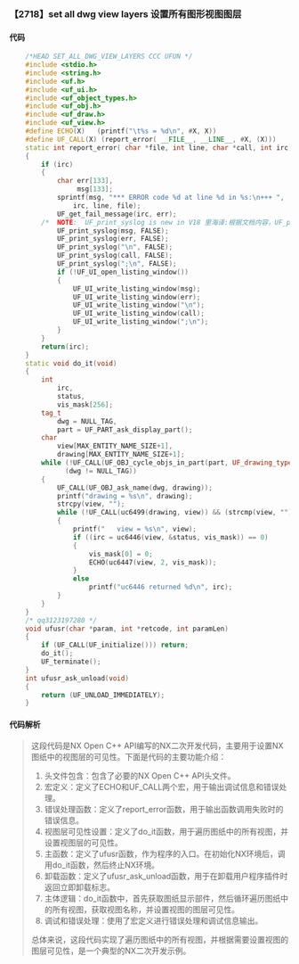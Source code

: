 ### 【2718】set all dwg view layers 设置所有图形视图图层

#### 代码

```cpp
    /*HEAD SET_ALL_DWG_VIEW_LAYERS CCC UFUN */  
    #include <stdio.h>  
    #include <string.h>  
    #include <uf.h>  
    #include <uf_ui.h>  
    #include <uf_object_types.h>  
    #include <uf_obj.h>  
    #include <uf_draw.h>  
    #include <uf_view.h>  
    #define ECHO(X)   (printf("\t%s = %d\n", #X, X))  
    #define UF_CALL(X) (report_error( __FILE__, __LINE__, #X, (X)))  
    static int report_error( char *file, int line, char *call, int irc)  
    {  
        if (irc)  
        {  
            char err[133],  
                 msg[133];  
            sprintf(msg, "*** ERROR code %d at line %d in %s:\n+++ ",  
                irc, line, file);  
            UF_get_fail_message(irc, err);  
        /*  NOTE:  UF_print_syslog is new in V18 里海译:根据文档内容，UF_print_syslog是V18版本中新增的函数。 */  
            UF_print_syslog(msg, FALSE);  
            UF_print_syslog(err, FALSE);  
            UF_print_syslog("\n", FALSE);  
            UF_print_syslog(call, FALSE);  
            UF_print_syslog(";\n", FALSE);  
            if (!UF_UI_open_listing_window())  
            {  
                UF_UI_write_listing_window(msg);  
                UF_UI_write_listing_window(err);  
                UF_UI_write_listing_window("\n");  
                UF_UI_write_listing_window(call);  
                UF_UI_write_listing_window(";\n");  
            }  
        }  
        return(irc);  
    }  
    static void do_it(void)  
    {  
        int  
            irc,  
            status,  
            vis_mask[256];  
        tag_t  
            dwg = NULL_TAG,  
            part = UF_PART_ask_display_part();  
        char  
            view[MAX_ENTITY_NAME_SIZE+1],  
            drawing[MAX_ENTITY_NAME_SIZE+1];  
        while (!UF_CALL(UF_OBJ_cycle_objs_in_part(part, UF_drawing_type, &dwg)) &&  
              (dwg != NULL_TAG))  
        {  
            UF_CALL(UF_OBJ_ask_name(dwg, drawing));  
            printf("drawing = %s\n", drawing);  
            strcpy(view, "");  
            while (!UF_CALL(uc6499(drawing, view)) && (strcmp(view, "")))  
            {  
                printf("   view = %s\n", view);  
                if ((irc = uc6446(view, &status, vis_mask)) == 0)  
                {  
                    vis_mask[0] = 0;  
                    ECHO(uc6447(view, 2, vis_mask));  
                }  
                else  
                    printf("uc6446 returned %d\n", irc);  
            }  
        }  
    }  
    /* qq3123197280 */  
    void ufusr(char *param, int *retcode, int paramLen)  
    {  
        if (UF_CALL(UF_initialize())) return;  
        do_it();  
        UF_terminate();  
    }  
    int ufusr_ask_unload(void)  
    {  
        return (UF_UNLOAD_IMMEDIATELY);  
    }

```

#### 代码解析

> 这段代码是NX Open C++ API编写的NX二次开发代码，主要用于设置NX图纸中的视图层的可见性。下面是代码的主要功能介绍：
>
> 1. 头文件包含：包含了必要的NX Open C++ API头文件。
> 2. 宏定义：定义了ECHO和UF_CALL两个宏，用于输出调试信息和错误处理。
> 3. 错误处理函数：定义了report_error函数，用于输出函数调用失败时的错误信息。
> 4. 视图层可见性设置：定义了do_it函数，用于遍历图纸中的所有视图，并设置视图层的可见性。
> 5. 主函数：定义了ufusr函数，作为程序的入口。在初始化NX环境后，调用do_it函数，然后终止NX环境。
> 6. 卸载函数：定义了ufusr_ask_unload函数，用于在卸载用户程序插件时返回立即卸载标志。
> 7. 主体逻辑：do_it函数中，首先获取图纸显示部件，然后循环遍历图纸中的所有视图，获取视图名称，并设置视图的图层可见性。
> 8. 调试和错误处理：使用了宏定义进行错误处理和调试信息输出。
>
> 总体来说，这段代码实现了遍历图纸中的所有视图，并根据需要设置视图的图层可见性，是一个典型的NX二次开发示例。
>
